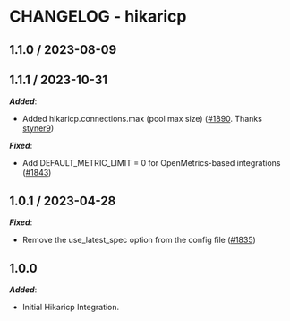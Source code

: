# CHANGELOG - hikaricp

## 1.1.0 / 2023-08-09

## 1.1.1 / 2023-10-31

***Added***:

* Added hikaricp.connections.max (pool max size) ([#1890](https://github.com/DataDog/integrations-extras/pull/1890). Thanks [styner9](https://github.com/styner9))

***Fixed***:

* Add DEFAULT_METRIC_LIMIT = 0 for OpenMetrics-based integrations ([#1843](https://github.com/DataDog/integrations-extras/pull/1843))

## 1.0.1 / 2023-04-28

***Fixed***:

* Remove the use_latest_spec option from the config file ([#1835](https://github.com/DataDog/integrations-extras/pull/1835))

## 1.0.0

***Added***:

* Initial Hikaricp Integration.
